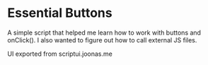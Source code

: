 # Essential Buttons

A simple script that helped me learn how to work with buttons and onClick().
I also wanted to figure out how to call external JS files.

UI exported from scriptui.joonas.me
